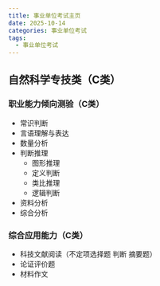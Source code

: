 ```yaml
---
title: 事业单位考试主页
date: 2025-10-14
categories: 事业单位考试
tags:
  - 事业单位考试
---
```


## 自然科学专技类（C类）
### 职业能力倾向测验（C类）
- 常识判断
- 言语理解与表达
- 数量分析
- 判断推理
  - 图形推理
  - 定义判断
  - 类比推理
  - 逻辑判断
- 资料分析
- 综合分析

### 综合应用能力（C类）
- 科技文献阅读（不定项选择题 判断 摘要题）
- 论证评价题
- 材料作文
